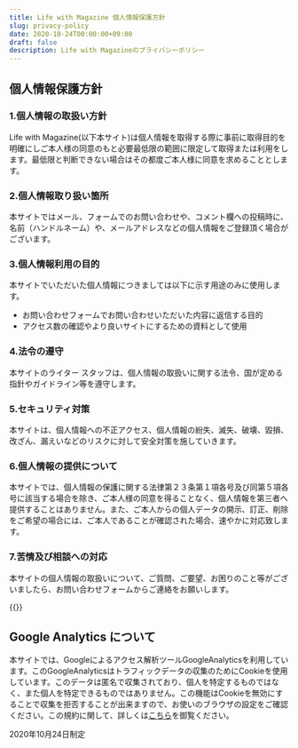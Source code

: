 ```yaml
---
title: Life with Magazine 個人情報保護方針
slug: privacy-policy
date: 2020-10-24T00:00:00+09:00
draft: false
description: Life with Magazineのプライバシーポリシー
---
```

## 個人情報保護方針
### 1.個人情報の取扱い方針  
Life with Magazine(以下本サイト)は個人情報を取得する際に事前に取得目的を明確にしご本人様の同意のもと必要最低限の範囲に限定して取得または利用をします。最低限と判断できない場合はその都度ご本人様に同意を求めることとします。

### 2.個人情報取り扱い箇所
本サイトではメール、フォームでのお問い合わせや、コメント欄への投稿時に、名前（ハンドルネーム）や、メールアドレスなどの個人情報をご登録頂く場合がございます。

### 3.個人情報利用の目的
本サイトでいただいた個人情報につきましては以下に示す用途のみに使用します。
- お問い合わせフォームでお問い合わせいただいた内容に返信する目的
- アクセス数の確認やより良いサイトにするための資料として使用

### 4.法令の遵守  
本サイトのライター スタッフは、個人情報の取扱いに関する法令、国が定める指針やガイドライン等を遵守します。

### 5.セキュリティ対策  
本サイトは、個人情報への不正アクセス、個人情報の紛失、滅失、破壊、毀損、改ざん、漏えいなどのリスクに対して安全対策を施していきます。

### 6.個人情報の提供について  
本サイトでは、個人情報の保護に関する法律第２３条第１項各号及び同第５項各号に該当する場合を除き、ご本人様の同意を得ることなく、個人情報を第三者へ提供することはありません。また、ご本人からの個人データの開示、訂正、削除をご希望の場合には、ご本人であることが確認された場合、速やかに対応致します。

### 7.苦情及び相談への対応
本サイトの個人情報の取扱いについて、ご質問、ご要望、お困りのこと等がございましたら、お問い合わせフォームからご連絡をお願いします。

{{<link url="/info/contact/" txt="お問い合わせページ">}}

## Google Analytics について
本サイトでは、Googleによるアクセス解析ツールGoogleAnalyticsを利用しています。このGoogleAnalyticsはトラフィックデータの収集のためにCookieを使用しています。このデータは匿名で収集されており、個人を特定するものではなく、また個人を特定できるものではありません。この機能はCookieを無効にすることで収集を拒否することが出来ますので、お使いのブラウザの設定をご確認ください。この規約に関して、詳しくは[こちら](https://www.google.com/analytics/terms/jp.html)を御覧ください。

2020年10月24日制定